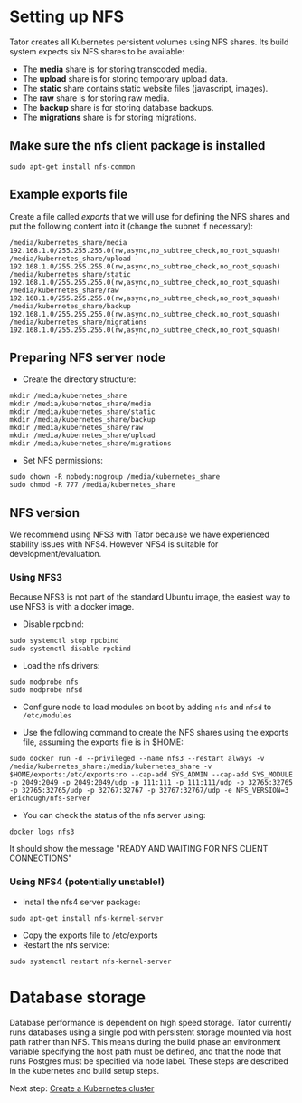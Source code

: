 # Setting up NFS

Tator creates all Kubernetes persistent volumes using NFS shares. Its build system expects six NFS shares to be available:

* The **media** share is for storing transcoded media.
* The **upload** share is for storing temporary upload data.
* The **static** share contains static website files (javascript, images).
* The **raw** share is for storing raw media.
* The **backup** share is for storing database backups.
* The **migrations** share is for storing migrations.

## Make sure the nfs client package is installed

```
sudo apt-get install nfs-common
```

## Example exports file

Create a file called *exports* that we will use for defining the NFS shares and put the following content into it (change the subnet if necessary):

```
/media/kubernetes_share/media 192.168.1.0/255.255.255.0(rw,async,no_subtree_check,no_root_squash)
/media/kubernetes_share/upload 192.168.1.0/255.255.255.0(rw,async,no_subtree_check,no_root_squash)
/media/kubernetes_share/static 192.168.1.0/255.255.255.0(rw,async,no_subtree_check,no_root_squash)
/media/kubernetes_share/raw 192.168.1.0/255.255.255.0(rw,async,no_subtree_check,no_root_squash)
/media/kubernetes_share/backup 192.168.1.0/255.255.255.0(rw,async,no_subtree_check,no_root_squash)
/media/kubernetes_share/migrations 192.168.1.0/255.255.255.0(rw,async,no_subtree_check,no_root_squash)
```

## Preparing NFS server node

* Create the directory structure:

```
mkdir /media/kubernetes_share
mkdir /media/kubernetes_share/media
mkdir /media/kubernetes_share/static
mkdir /media/kubernetes_share/backup
mkdir /media/kubernetes_share/raw
mkdir /media/kubernetes_share/upload
mkdir /media/kubernetes_share/migrations
```

* Set NFS permissions:

```
sudo chown -R nobody:nogroup /media/kubernetes_share
sudo chmod -R 777 /media/kubernetes_share
```

## NFS version

We recommend using NFS3 with Tator because we have experienced stability issues with NFS4. However NFS4 is suitable for development/evaluation.

### Using NFS3

Because NFS3 is not part of the standard Ubuntu image, the easiest way to use NFS3 is with a docker image. 

* Disable rpcbind:

```
sudo systemctl stop rpcbind
sudo systemctl disable rpcbind
```

* Load the nfs drivers:

```
sudo modprobe nfs
sudo modprobe nfsd
```

* Configure node to load modules on boot by adding `nfs` and `nfsd` to `/etc/modules`

* Use the following command to create the NFS shares using the exports file, assuming the exports file is in $HOME:

```
sudo docker run -d --privileged --name nfs3 --restart always -v /media/kubernetes_share:/media/kubernetes_share -v $HOME/exports:/etc/exports:ro --cap-add SYS_ADMIN --cap-add SYS_MODULE -p 2049:2049 -p 2049:2049/udp -p 111:111 -p 111:111/udp -p 32765:32765 -p 32765:32765/udp -p 32767:32767 -p 32767:32767/udp -e NFS_VERSION=3 erichough/nfs-server
```

* You can check the status of the nfs server using:

```
docker logs nfs3
```

It should show the message "READY AND WAITING FOR NFS CLIENT CONNECTIONS"

### Using NFS4 (potentially unstable!)

* Install the nfs4 server package:

```
sudo apt-get install nfs-kernel-server
```

* Copy the exports file to /etc/exports
* Restart the nfs service:

```
sudo systemctl restart nfs-kernel-server
```

# Database storage

Database performance is dependent on high speed storage. Tator currently runs databases using a single pod with persistent storage mounted via host path rather than NFS. This means during the build phase an environment variable specifying the host path must be defined, and that the node that runs Postgres must be specified via node label. These steps are described in the kubernetes and build setup steps.

Next step: [Create a Kubernetes cluster](kubernetes.md)
